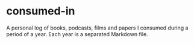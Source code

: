 # consumed-in
A personal log of books, podcasts, films and papers I consumed during a period of a year. Each year is a separated Markdown file. 